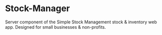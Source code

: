 # Stock-Manager
Server component of the Simple Stock Management stock &amp; inventory web app. Designed for small businesses &amp; non-profits.
